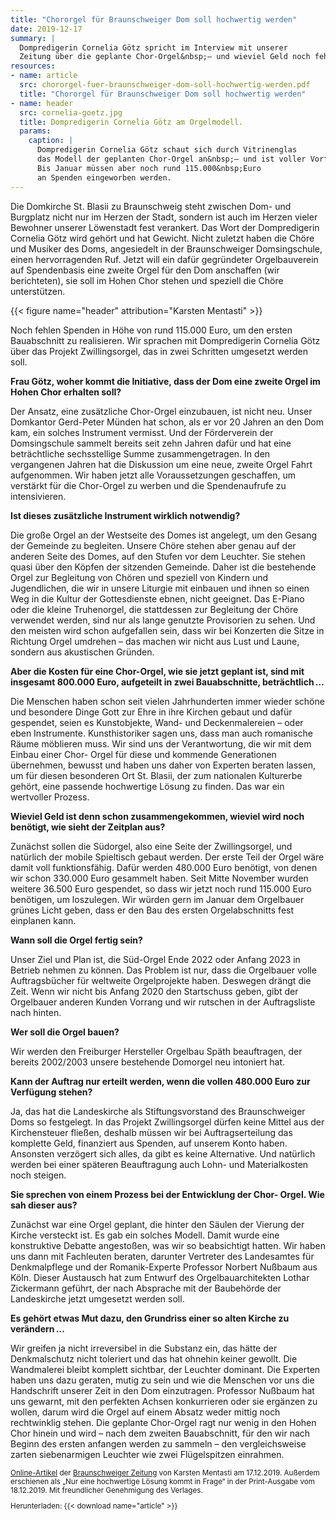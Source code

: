 ```yaml
---
title: "Chororgel für Braunschweiger Dom soll hochwertig werden"
date: 2019-12-17
summary: |
  Dompredigerin Cornelia Götz spricht im Interview mit unserer
  Zeitung über die geplante Chor-Orgel&nbsp;– und wieviel Geld noch fehlt.
resources:
- name: article
  src: chororgel-fuer-braunschweiger-dom-soll-hochwertig-werden.pdf
  title: "Chororgel für Braunschweiger Dom soll hochwertig werden"
- name: header
  src: cornelia-goetz.jpg
  title: Dompredigerin Cornelia Götz am Orgelmodell.
  params:
    caption: |
      Dompredigerin Cornelia Götz schaut sich durch Vitrinenglas 
      das Modell der geplanten Chor-Orgel an&nbsp;– und ist voller Vorfreude. 
      Bis Januar müssen aber noch rund 115.000&nbsp;Euro 
      an Spenden eingeworben werden.
---
```


Die Domkirche St.&nbsp;Blasii zu Braunschweig steht zwischen Dom- und
Burgplatz nicht nur im Herzen der Stadt, sondern ist auch im Herzen vieler
Bewohner unserer Löwenstadt fest verankert. Das Wort der Dompredigerin
Cornelia Götz wird gehört und hat Gewicht. Nicht zuletzt haben die Chöre
und Musiker des Doms, angesiedelt in der Braunschweiger Domsingschule,
einen hervorragenden Ruf. Jetzt will ein dafür gegründeter Orgelbauverein
auf Spendenbasis eine zweite Orgel für den Dom anschaffen (wir
berichteten), sie soll im Hohen Chor stehen und speziell die Chöre
unterstützen.

{{< figure name="header" attribution="Karsten Mentasti" >}}

Noch fehlen Spenden in Höhe von rund 115.000&nbsp;Euro, um den ersten
Bauabschnitt zu realisieren. Wir sprachen mit Dompredigerin Cornelia Götz
über das Projekt Zwillingsorgel, das in zwei Schritten umgesetzt werden soll.

**Frau Götz, woher kommt die Initiative, dass der Dom eine zweite
Orgel im Hohen Chor erhalten soll?**

Der Ansatz, eine zusätzliche Chor-Orgel einzubauen, ist nicht neu. Unser
Domkantor Gerd-Peter Münden hat schon, als er vor 20&nbsp;Jahren an den Dom
kam, ein solches Instrument vermisst. Und der Förderverein der
Domsingschule sammelt bereits seit zehn Jahren dafür und hat eine
beträchtliche sechsstellige Summe zusammengetragen. In den vergangenen
Jahren hat die Diskussion um eine neue, zweite Orgel Fahrt aufgenommen.
Wir haben jetzt alle Voraussetzungen geschaffen, um verstärkt für die
Chor-Orgel zu werben und die Spendenaufrufe zu intensivieren.

**Ist dieses zusätzliche Instrument wirklich notwendig?**

Die große Orgel an der Westseite des Domes ist angelegt, um den Gesang der
Gemeinde zu begleiten. Unsere Chöre stehen aber genau auf der anderen
Seite des Domes, auf den Stufen vor dem Leuchter. Sie stehen quasi über den
Köpfen der sitzenden Gemeinde. Daher ist die bestehende Orgel zur
Begleitung von Chören und speziell von Kindern und Jugendlichen, die wir in
unsere Liturgie mit einbauen und ihnen so einen Weg in die Kultur der
Gottesdienste ebnen, nicht geeignet. Das E-Piano oder die kleine
Truhenorgel, die stattdessen zur Begleitung der Chöre verwendet werden,
sind nur als lange genutzte Provisorien zu sehen. Und den meisten wird
schon aufgefallen sein, dass wir bei Konzerten die Sitze in Richtung Orgel
umdrehen&nbsp;– das machen wir nicht aus Lust und Laune, sondern aus
akustischen Gründen.

**Aber die Kosten für eine Chor-Orgel, wie sie jetzt geplant ist, sind
  mit insgesamt 800.000&nbsp;Euro, aufgeteilt in zwei Bauabschnitte,
  beträchtlich …**

Die Menschen haben schon seit vielen Jahrhunderten immer wieder schöne
und besondere Dinge Gott zur Ehre in ihre Kirchen gebaut und dafür
gespendet, seien es Kunstobjekte, Wand- und Deckenmalereien&nbsp;– oder eben
Instrumente.
Kunsthistoriker sagen uns, dass man auch romanische Räume möblieren
muss. Wir sind uns der Verantwortung, die wir mit dem Einbau einer Chor-
Orgel für diese und kommende Generationen übernehmen, bewusst und
haben uns daher von Experten beraten lassen, um für diesen besonderen Ort
St.&nbsp;Blasii, der zum nationalen Kulturerbe gehört, eine passende hochwertige
Lösung zu finden. Das war ein wertvoller Prozess.

**Wieviel Geld ist denn schon zusammengekommen, wieviel wird
  noch benötigt, wie sieht der Zeitplan aus?**

Zunächst sollen die Südorgel, also eine Seite der Zwillingsorgel, und natürlich
der mobile Spieltisch gebaut werden. Der erste Teil der Orgel wäre damit voll
funktionsfähig. Dafür werden 480.000&nbsp;Euro benötigt, von denen wir schon
330.000&nbsp;Euro gesammelt haben. Seit Mitte November wurden weitere
36.500&nbsp;Euro gespendet, so dass wir jetzt noch rund 115.000&nbsp;Euro benötigen,
um loszulegen. Wir würden gern im Januar dem Orgelbauer grünes Licht
geben, dass er den Bau des ersten Orgelabschnitts fest einplanen kann.

**Wann soll die Orgel fertig sein?**

Unser Ziel und Plan ist, die Süd-Orgel Ende&nbsp;2022 oder Anfang&nbsp;2023 in
Betrieb nehmen zu können. Das Problem ist nur, dass die Orgelbauer volle
Auftragsbücher für weltweite Orgelprojekte haben. Deswegen drängt die Zeit.
Wenn wir nicht bis Anfang&nbsp;2020 den Startschuss geben, gibt der Orgelbauer
anderen Kunden Vorrang und wir rutschen in der Auftragsliste nach hinten.

**Wer soll die Orgel bauen?**

Wir werden den Freiburger Hersteller Orgelbau Späth beauftragen, der
bereits&nbsp;2002/2003 unsere bestehende Domorgel neu intoniert hat.

**Kann der Auftrag nur erteilt werden, wenn die vollen&nbsp;480.000
  Euro zur Verfügung stehen?**

Ja, das hat die Landeskirche als Stiftungsvorstand des Braunschweiger Doms
so festgelegt. In das Projekt Zwillingsorgel dürfen keine Mittel aus der
Kirchensteuer fließen, deshalb müssen wir bei Auftragserteilung das
komplette Geld, finanziert aus Spenden, auf unserem Konto haben.
Ansonsten verzögert sich alles, da gibt es keine Alternative. Und natürlich
werden bei einer späteren Beauftragung auch Lohn- und Materialkosten noch
steigen.

**Sie sprechen von einem Prozess bei der Entwicklung der Chor-
  Orgel. Wie sah dieser aus?**

Zunächst war eine Orgel geplant, die hinter den Säulen der Vierung der
Kirche versteckt ist. Es gab ein solches Modell. Damit wurde eine
konstruktive Debatte angestoßen, was wir so beabsichtigt hatten. Wir haben
uns dann mit Fachleuten beraten, darunter Vertreter des Landesamtes für
Denkmalpflege und der Romanik-Experte Professor Norbert Nußbaum aus
Köln. Dieser Austausch hat zum Entwurf des Orgelbauarchitekten Lothar
Zickermann geführt, der nach Absprache mit der Baubehörde der
Landeskirche jetzt umgesetzt werden soll.

**Es gehört etwas Mut dazu, den Grundriss einer so alten Kirche zu
  verändern …**

Wir greifen ja nicht irreversibel in die Substanz ein, das hätte der
Denkmalschutz nicht toleriert und das hat ohnehin keiner gewollt. Die
Wandmalerei bleibt komplett sichtbar, der Leuchter dominant. Die Experten
haben uns dazu geraten, mutig zu sein und wie die Menschen vor uns die
Handschrift unserer Zeit in den Dom einzutragen. Professor Nußbaum hat
uns gewarnt, mit den perfekten Achsen konkurrieren oder sie ergänzen zu
wollen, darum wird die Orgel auf einem Absatz weder mittig noch
rechtwinklig stehen. Die geplante Chor-Orgel ragt nur wenig in den Hohen
Chor hinein und wird&nbsp;– nach dem zweiten Bauabschnitt, für den wir nach
Beginn des ersten anfangen werden zu sammeln&nbsp;– den vergleichsweise zarten
siebenarmigen Leuchter wie zwei Flügelspitzen einrahmen.

<small>

[Online-Artikel](https://braunschweiger-zeitung.de/article227942223.html) der [Braunschweiger Zeitung](https://braunschweiger-zeitung.de) von Karsten Mentasti am 17.12.2019.
Außerdem erschienen als „Nur eine hochwertige Lösung kommt in Frage“ in der Print-Ausgabe vom 18.12.2019.
Mit freundlicher Genehmigung des Verlages.

Herunterladen: {{< download name="article" >}}

</small>
